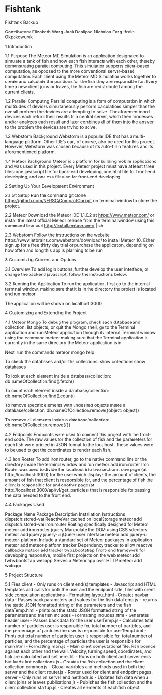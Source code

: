 # Fishtank
Fishtank Backup

Contributers:
Elizabeth Wang
Jack Deslippe
Nicholas Fong
Ifreke Okpokowuruk

1	Introduction

1.1	Purpose
The Meteor MD Simulation is an application designated to simulate a tank of fish and how each fish interacts with each
other, thereby demonstrating parallel computing. This simulation supports client-based computation, as opposed to the
more conventional server-based computation. Each client using the Meteor MD Simulation works together to create and
calculate the positions for the fish they are responsible for. Every time a new client joins or leaves, the fish are
redistributed among the current clients.

1.2	Parallel Computing
Parallel computing is a form of computation in which multitudes of devices simultaneously perform calculations simpler
than the overall problem the devices are attempting to solve. The aforementioned devices each return their results to a
central server, which then processes and/or analyzes each result and later combines all of them into the answer to the
problem the devices are trying to solve.

1.3	Webstorm Background
Webstorm is a popular IDE that has a multi-language platform. Other IDE’s can, of course, also be used for this project.
However, Webstorm was chosen because of its auto-fill in features and its aforementioned platform.

1.4	Meteor Background
Meteor is a platform for building mobile applications and was used in this project. Every Meteor project must have at
least three files: one javascript file for back-end developing, one html file for front-end developing, and one css file
also for front-end developing.



2	Setting Up Your Development Environment

2.1	Git Setup
Run the command 
	git clone https://github.com/NERSC/CompactCori.git
on terminal window to clone the project.

2.2 	Meteor
Download the Meteor IDE 1.1.0.2 at 
https://www.meteor.com/
or install the latest official Meteor release from the terminal window using this command line:
curl http://install.meteor.com/ | sh

2.3	Webstorm
Follow the instructions on the website 
https://www.jetbrains.com/webstorm/download/
to install Meteor 10. Either sign up for a free thirty day trial or purchase the application, depending on how often and
long this app is planning to be run.



3	Customizing Content and Options

3.1	Overview
To add login buttons, further develop the user interface, or change the backend javascript, follow the instructions below.



3.2	Running the Application
To run the application, first go to the internal terminal window, making sure that it is in the directory the project is
located and run
meteor

The application will be shown on 
localhost:3000



4	Customizing and Extending the Project

4.1	Meteor Mongo
To debug the program, check each database and collection, list objects, or quit the Mongo shell, go to the Terminal
application and run Meteor application through its internal Terminal window using the command
meteor
making sure that the Terminal application is currently in the same directory the Meteor application is in. 

Next, run the commands
meteor mongo
help

To check the databases and/or the collections:
show collections
show databases

To look at each element inside a database/collection:
db.nameOfCollection.find().fetch()

To count each element inside a database/collection:
db.nameOfCollection.find().count()

To remove specific elements with undesired objects inside a database/collection:
db.nameOfCollection.remove({object: object})

To remove all elements inside a database/collection:
db.nameOfCollection.remove({})

4.2	Endpoints
Endpoints were used to connect this project with the front-end code. The raw values for the collection of fish and the
parameters for each fish were printed in JSON format to the localhost. These values were to be used to get the coordinates
to render each fish.

4.3	Iron Router
To add iron router, go to the native command line or the directory inside the terminal window and run
meteor add iron:router
Iron Router was used to divide the localhost into two sections: one page (at http://localhost:3000) for the user which
displays the amount of clients, the amount of fish that client is responsible for, and the percentage of fish the client
is responsible for and another page (at http://localhost:3000/api/v1/get_particles) that is responsible for passing the
data needed to the front end.

4.4	Packages Used

Package Name
Package Description
Installation Instructions
dispatch:stored-var
ReactiveVar cached on localStorage
meteor add dispatch:stored-var
iron:router
Routing specifically designed for Meteor
meteor add iron:router
jquery
Manipulate the DOM using CSS selectors
meteor add jquery
jquery-ui
jQuery user interface
meteor add jquery-ui
meteor-platform
Include a standard set of Meteor packages in application
meteor add meteor-platform
tracker
Dependency tracker to allow reactive callbacks
meteor add tracker
twbs:bootstrap
Front-end framework for developing responsive, mobile first projects on the web
meteor add twbs:bootstrap
webapp
Serves a Meteor app over HTTP
meteor add webapp



5	Project Structure

5.1	Files
client - Only runs on client end(s)
    templates - Javascript and HTML templates and calls for both the user and the endpoint side, files with client side computation
        applications - Formatting
            layout.html - Creates navbar
        data - Passes back parameters and values for the fish
            dataTemp.js - returns the static JSON formatted string of the parameters and the fish
            dataTemp.html - prints out the static JSON formatted string of the parameters and the fish
        includes - Formatting
            includes.html - Generates header
        user - Passes back data for the user
            userTemp.js - Calculates total number of particles user is responsible for, total number of particles, and
            the percentage of particles the user is responsible for
            userTemp.html - Prints out total number of particles user is responsible for, total number of particles, and
            the percentage of particles the user is responsible for
        main.html - Formatting
        main.js - Main client computational file. Fish bounce against each other and the wall. Velocity, turning speed,
        coordinates, and tick are calculated and set here.
lib - Runs on both client and server ends but loads last
    collections.js - Creates the fish collection and the client collection
    common.js - Global variables and methods used in both the server and the client
    router.js - Router used for client and endpoint pages.
server - Only runs on server end
    methods.js - Updates fish data when a client joins or leaves
    publications.js - Publishes the fish collection and the client collection
    startup.js - Creates all elements of each fish object
